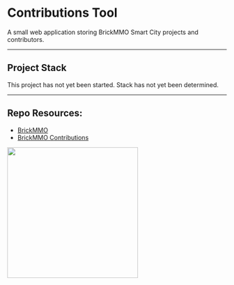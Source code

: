 # Contributions Tool

A small web application storing BrickMMO Smart City projects and contributors. 

---

## Project Stack

This project has not yet been started. Stack has not yet been determined.

---

## Repo Resources:

* [BrickMMO](https://www.brickmmo.com/)
* [BrickMMO Contributions](https://contributions.brickmmo.com/)

<a href="https://brickmmo.com">
<img src="https://brickmmo.com/images/brickmmo-logo-horizontal.jpg" width="300">
</a>
